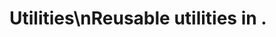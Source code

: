 <!-- Source: /Users/mzahirudeen/playwright-framework/docs/docusaurus/docs/docusaurus/docs/utilities.md -->

# Utilities\nReusable utilities in .
